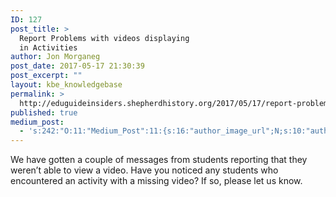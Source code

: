 ```yaml
---
ID: 127
post_title: >
  Report Problems with videos displaying
  in Activities
author: Jon Morganeg
post_date: 2017-05-17 21:30:39
post_excerpt: ""
layout: kbe_knowledgebase
permalink: >
  http://eduguideinsiders.shepherdhistory.org/2017/05/17/report-problems-with-videos-displaying-in-activities/
published: true
medium_post:
  - 's:242:"O:11:"Medium_Post":11:{s:16:"author_image_url";N;s:10:"author_url";N;s:11:"byline_name";N;s:12:"byline_email";N;s:10:"cross_link";N;s:2:"id";N;s:21:"follower_notification";N;s:7:"license";N;s:14:"publication_id";N;s:6:"status";N;s:3:"url";N;}";'
---
```

<span style="font-weight: 400;">We have gotten a couple of messages from students reporting that they weren’t able to view a video. Have you noticed any students who encountered an activity with a missing video? If so, please let us know.</span>